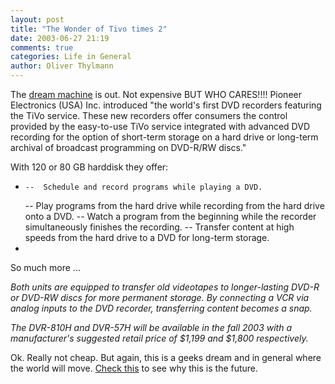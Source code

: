 ```yaml
---
layout: post
title: "The Wonder of Tivo times 2"
date: 2003-06-27 21:19
comments: true
categories: Life in General
author: Oliver Thylmann
---
```



The [dream machine](http://biz.yahoo.com/prnews/030625/law044_1.html) is out. Not expensive BUT WHO CARES!!!! Pioneer Electronics (USA) Inc. introduced &quot;the world's first DVD recorders featuring the TiVo service. These new recorders offer consumers the control provided by the easy-to-use TiVo service integrated with advanced DVD recording for the option of short-term storage on a hard drive or long-term archival of broadcast programming on DVD-R/RW discs.&quot;

With 120 or 80 GB harddisk they offer: 

*     --  Schedule and record programs while playing a DVD.
     --  Play programs from the hard drive while recording from the hard drive
         onto a DVD.
     --  Watch a program from the beginning while the recorder simultaneously
         finishes the recording.
     --  Transfer content at high speeds from the hard drive to a DVD for
         long-term storage.
*

So much more ...

*Both units are equipped to transfer old videotapes to longer-lasting DVD-R or DVD-RW discs for more permanent storage. By connecting a VCR via analog inputs to the DVD recorder, transferring content becomes a snap.*

*The DVR-810H and DVR-57H will be available in the fall 2003 with a manufacturer's suggested retail price of $1,199 and $1,800 respectively.*

Ok. Really not cheap. But again, this is a geeks dream and in general where the world will move. [Check this](http://businessweek.com/technology/content/jun2003/tc20030627_1133_tc119.htm) to see why this is the future.


